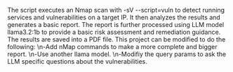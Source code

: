 The script executes an Nmap scan with -sV --script=vuln to detect running services and vulnerabilities on a target IP. It then analyzes the results and generates a basic report. The report is further processed using LLM model llama3.2:1b to provide a basic risk assessment and remediation guidance. The results are saved into a PDF file.
This project can be modified to do the following:
\n-Add nMap commands to make a more complete and bigger report.
\n-Use another llama model.
\n-Modifiy the query params to ask the LLM specific questions about the vulnerabilities.

